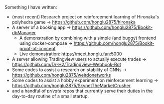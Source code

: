 Something I have written:
- (most recent) Research project on  reinforcement learning of Hironaka's polyhedra game -> https://github.com/honglu2875/hironaka
- A server of a booking app -> https://github.com/honglu2875/Bookit-dbManager
  - A demonstration by combining with a simple (and buggy) frontend using docker-compose -> https://github.com/honglu2875/Bookit-proof-of-concept
  - Live demonstration: https://meet.honglu.fan:5000
- A server allowing Tradingview users to actually execute trades -> https://github.com/Dr-H2/Tradingview-Webhook-Bot
- Some codes to assist a research on stability of CNNs -> https://github.com/honglu2875/weirdonetworks
- Some codes to assist a hobby experiment on reinforcement learning -> https://github.com/honglu2875/SkynetTheMarketCrusher
- and a handful of *private* repos that currently serve their duties in the day-to-day routine of a small startup.
